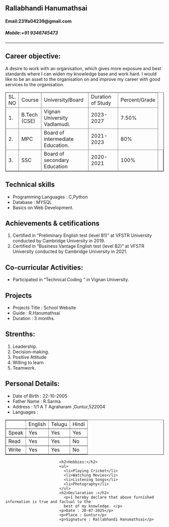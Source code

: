 <html>
  <head>
    <title>Resume</title>
  </head>
  <body>
    <h2>Rallabhandi Hanumathsai</h2>
      <h4>Email:231fa04239@gmail.com</h4>
      <h5>Mobile:‪+91 9346745473‬</h5>
        <hr>
          <h2>Career objective:</h2>
          <P> A desire to work with an organisation, which gives more exposure and best standards where 
I can widen my knowledge base and work hard. I would like to be an asset to the 
organisation on and improve my career with good services to the organisation.
          </P>
          <table border="1">
            <thead>
              <tr>
                <td>SL.<br>NO</td>
                <td>Course</td>
                <td>University/Board</td>
                <td>Duration of Study</td>
                <td>Percent/Grade</td>
                </tr>
                  <tr>
                    <td>1.</td>
                    <td>B.Tech<br>(CSE)</td>
                      <td>Vignan University<br>Vadlamudi.</td>
                        <td>2023-2027</td>
                        <td>7.50%</td>
                        </tr>
                      <tr>
                      <td>2.</td>
                      <td>MPC</td>
                      <td>Board of intermediate<br>Education.</td>
                        <td>2021-2023</td>
                        <td>80%</td>
                        </tr>
                      <tr>
                        <td>3.</td>
                        <td>SSC</td>
                        <td>Board of secondary<br>Education</td>
                          <td>2020-2021</td>
                          <td>100%<td>
                            </tr>
                            </table>                        
                          <h2>Technical skills</h2>
                          <ul>
                            <li>Programming Languages : C,Python</li>
                            <li>Database : MYSQL</li>
                            <li>Basics on Web Development.</li>
                           </ul>
                          <h2>Achievements & cetifications</h2>
                            <ol>
                          <li>Certified in “Preliminary English test (level B1)” at VFSTR University conducted by 
                            Cambridge University in 2019. </li>
                              <li>Certified in “Business Vantage English test (level B2)” at VFSTR University conducted 
                                by Cambridge University in 2021. </li>
                          </ol>
                          <h2>Co-curricular Activities:</h2>
                          <ul>
                            <li>Participated in “Technical Coding ” in Vignan University. </li>
                          </ul>
                          <h2>Projects</h2>
                          <ul>
                            <li>Projects Title : School Website </li>
                            <li>Guide : R.Hanumathsai</li>
                            <li>Duration : 3 months.</li>
                          </ul>
                          <h2>Strenths:</h2>
                          <ol>
                            <li>Leadership.</li>
                            <li>Decision-making.</li>
                            <li>Positive Attitude</li>
                            <li>Willing to learn</li>
                            <li>Teamwork.</li>
                          </ol>
                          <h2>Personal Details:</h2>
                          <ul>
                            <li>Date of Birth : 22-10-2005</li>
                            <li>Father Name : R.Sarma</li>
                            <li>Address : 1/1 A T Agraharam ,Guntur,522004</li>
                            <li>Languages :</li>
                          </ul>            
                            <table border='1'>
                              <theade>
                                <tr>
                                  <td></td>
                                  <td>English</td>
                                  <td>Telugu</td>
                                  <td>Hindi</td>
                                </tr>
                                <tr>
                                  <td>Speak</td>
                                  <td>Yes</td>
                                  <td>Yes</td>
                                  <td>Yes</td>
                                </tr>
                                <tr>
                                  <td>Read</td>
                                  <td>Yes</td>
                                  <td>Yes</td>
                                  <td>No</td>
                                </tr>
                                <tr>
                                  <td>Write</td>
                                  <td>Yes</td>
                                  <td>Yes</td>
                                  <td>No</td>
                                </tr>
                                </table>
                              
                            <h2>Hobbies:</h2>
                            <ul>
                              <li>Playing Cricket</li>
                              <li>Watching Movies</li>
                              <li>Listening Songs</li>
                              <li>Photography</li>
                            </ul>
                            <h2>Declaration :</h2>  
                              <p>I hereby declare that above furnished information is true and factual to the 
                              best of my knowledge. </p>
                            <p>Date : 20-07-2025</p>
                            <p>Place : Guntur</p> 
                            <p>Signature : Rallabhandi Hanumathsai</p>
  </body>
</html>
